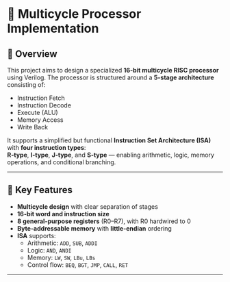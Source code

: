 # 🧠 Multicycle Processor Implementation

## 📌 Overview

This project aims to design a specialized **16-bit multicycle RISC processor** using Verilog. The processor is structured around a **5-stage architecture** consisting of:

- Instruction Fetch
- Instruction Decode
- Execute (ALU)
- Memory Access
- Write Back

It supports a simplified but functional **Instruction Set Architecture (ISA)** with **four instruction types**:  
**R-type**, **I-type**, **J-type**, and **S-type** — enabling arithmetic, logic, memory operations, and conditional branching.

---

## 🧱 Key Features

- **Multicycle design** with clear separation of stages
- **16-bit word and instruction size**
- **8 general-purpose registers** (R0–R7), with R0 hardwired to 0
- **Byte-addressable memory** with **little-endian** ordering
- **ISA** supports:
  - Arithmetic: `ADD`, `SUB`, `ADDI`
  - Logic: `AND`, `ANDI`
  - Memory: `LW`, `SW`, `LBu`, `LBs`
  - Control flow: `BEQ`, `BGT`, `JMP`, `CALL`, `RET`

---
